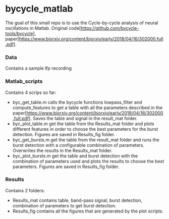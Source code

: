 # bycycle_matlab

The goal of this small repo is to use the Cycle-by-cycle analysis of neural oscillations in Matlab. Original code[https://github.com/bycycle-tools/bycycle], paper[https://www.biorxiv.org/content/biorxiv/early/2018/04/16/302000.full.pdf]. 

### Data
Contains a sample lfp recording

### Matlab_scripts
Contains 4 scrips so far:
- byc_get_table.m calls the bycycle functions lowpass_filter and compute_features to get a table with all the parameters described in the paper[https://www.biorxiv.org/content/biorxiv/early/2018/04/16/302000.full.pdf]. Saves the table and signal in the result_mat folder.
- byc_plot_table.m get the table from the Results_mat folder and plots different features in order to choose the best parameters for the burst detection. Figures are saved in Results_fig folder.
- byc_get_bursts.m get the table from the result_mat folder and runs the burst detection with a configurable combination of parameters. Overwrites the results in the Results_mat folder.
- byc_plot_bursts.m get the table and burst detection with the combination of parameters used and plots the results to choose the best parameters. Figures are saved in Results_fig folder.

### Results
Contains 2 folders:
- Results_mat contains table, band-pass signal, burst detection, combination of parameters to get burst detection.
- Results_fig contains all the figures that are generated by the plot scripts.
